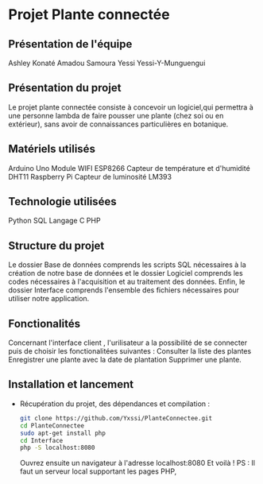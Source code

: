 # Projet Plante connectée
## Présentation de l'équipe
Ashley Konaté
Amadou Samoura
Yessi Yessi-Y-Munguengui

## Présentation du projet 
Le projet plante connectée consiste à 
concevoir un logiciel,qui permettra à une personne lambda de faire pousser une plante (chez soi ou en extérieur), sans
avoir de connaissances particulières en botanique.

## Matériels utilisés
Arduino Uno
Module WIFI ESP8266
Capteur de température et d'humidité DHT11
Raspberry Pi
Capteur de luminosité LM393

## Technologie utilisées 
Python
SQL
Langage C
PHP

## Structure du projet 
Le dossier Base de données comprends les scripts SQL nécessaires à la création de notre base de données et le dossier Logiciel comprends les codes nécessaires à l'acquisition et au traitement des données. Enfin, le dossier Interface comprends l'ensemble des fichiers nécessaires pour utiliser notre application.

## Fonctionalités
Concernant l'interface client , l'urilisateur a la possibilité de se connecter puis de choisir les fonctionalitées suivantes :
Consulter la liste des plantes
Enregistrer une plante avec la date de plantation
Supprimer une plante.
## Installation et lancement
* Récupération du projet, des dépendances et compilation :

    ```bash
    git clone https://github.com/Yxssi/PlanteConnectee.git
    cd PlanteConnectee
    sudo apt-get install php
    cd Interface
    php -S localhost:8080
     ```
     Ouvrez ensuite un navigateur à l'adresse localhost:8080
     Et voilà ! 
  PS :  Il faut un serveur local supportant les pages PHP, 


